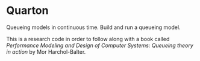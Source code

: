 # Quarton

Queueing models in continuous time. Build and run a queueing model.

This is a research code in order to follow along with a book called _Performance Modeling and Design of Computer Systems: Queueing theory in action_ by Mor Harchol-Balter.
